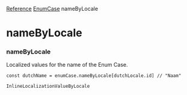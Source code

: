 [Reference](https://www.framer.com/developers/reference)
[EnumCase](https://www.framer.com/developers/reference/plugins-enum-case)
nameByLocale
# nameByLocale
### nameByLocale
Localized values for the name of the Enum Case.
```
const dutchName = enumCase.nameByLocale[dutchLocale.id] // "Naam"
```

`InlineLocalizationValueByLocale`
